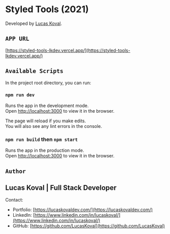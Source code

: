 # Styled Tools (2021)

Developed by [Lucas Koval](https://lucaskovaldev.com/).

## `APP URL`

[https://styled-tools-lkdev.vercel.app/](https://styled-tools-lkdev.vercel.app/)

## `Available Scripts`

In the project root directory, you can run:

### `npm run dev`

Runs the app in the development mode.\
Open [http://localhost:3000](http://localhost:3000) to view it in the browser.

The page will reload if you make edits.\
You will also see any lint errors in the console.

### `npm run build` then `npm start`

Runs the app in the production mode.\
Open [http://localhost:3000](http://localhost:3000) to view it in the browser.

## `Author`

## Lucas Koval | Full Stack Developer

Contact:

- Portfolio: [https://lucaskovaldev.com/](https://lucaskovaldev.com/)
- LinkedIn: [https://www.linkedin.com/in/lucaskoval/](https://www.linkedin.com/in/lucaskoval/)
- GitHub: [https://github.com/LucasKoval](https://github.com/LucasKoval)
